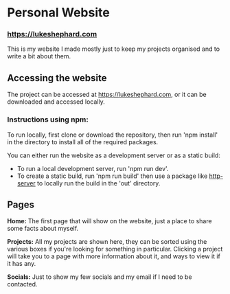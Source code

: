 # Personal Website
### https://lukeshephard.com
This is my website I made mostly just to keep my projects organised and to write a bit about them.

## Accessing the website
The project can be accessed at https://lukeshephard.com, or it can be downloaded and accessed locally.

### Instructions using npm:
To run locally, first clone or download the repository, then run 'npm install' in the directory to install all of the required packages.

You can either run the website as a development server or as a static build:
- To run a local development server, run 'npm run dev'.
- To create a static build, run 'npm run build' then use a package like [http-server](https://www.npmjs.com/package/http-server) to locally run the build in the 'out' directory.

## Pages
**Home:** The first page that will show on the website, just a place to share some facts about myself.

**Projects:** All my projects are shown here, they can be sorted using the various boxes if you're looking for something in particular. Clicking a project will take you to a page with more information about it, and ways to view it if it has any.

**Socials:** Just to show my few socials and my email if I need to be contacted.
